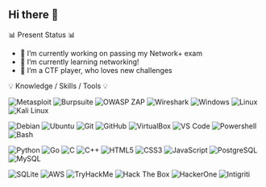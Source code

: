 ## Hi there 👋


📊 Present Status 📊
- 🔭 I’m currently working on passing my Network+ exam 
- 🌱 I’m currently learning networking!
- 👯 I’m a CTF player, who loves new challenges

💡 Knowledge / Skills / Tools 💡

![Metasploit](https://img.shields.io/badge/METASPLOIT-000000?style=for-the-badge&logo=metasploit)
![Burpsuite](https://img.shields.io/badge/BURPSUITE-000000?style=for-the-badge&logo=burpsuite)
![OWASP ZAP](https://img.shields.io/badge/OWASP%20ZAP-000000?style=for-the-badge&logo=owasp%20zap)
![Wireshark](https://img.shields.io/badge/WIRESHARK-000000?style=for-the-badge&logo=wireshark)
![Windows](https://img.shields.io/badge/WINDOWS-000000?style=for-the-badge&logo=windows)
![Linux](https://img.shields.io/badge/LINUX-000000?style=for-the-badge&logo=linux)
![Kali Linux](https://img.shields.io/badge/KALI%20LINUX-000000?style=for-the-badge&logo=kalilinux)

![Debian](https://img.shields.io/badge/DEBIAN-000000?style=for-the-badge&logo=debian)
![Ubuntu](https://img.shields.io/badge/UBUNTU-000000?style=for-the-badge&logo=ubuntu)
![Git](https://img.shields.io/badge/GIT-000000?style=for-the-badge&logo=git)
![GitHub](https://img.shields.io/badge/GITHUB-000000?style=for-the-badge&logo=github)
![VirtualBox](https://img.shields.io/badge/VIRTUALBOX-000000?style=for-the-badge&logo=virtualbox)
![VS Code](https://img.shields.io/badge/VS%20CODE-000000?style=for-the-badge&logo=visual%20studio%20code)
![Powershell](https://img.shields.io/badge/POWERSHELL-000000?style=for-the-badge&logo=powershell)
![Bash](https://img.shields.io/badge/BASH-000000?style=for-the-badge&logo=gnubash)

![Python](https://img.shields.io/badge/PYTHON-000000?style=for-the-badge&logo=python)
![Go](https://img.shields.io/badge/GO-000000?style=for-the-badge&logo=go)
![C](https://img.shields.io/badge/C-000000?style=for-the-badge&logo=c)
![C++](https://img.shields.io/badge/C%2B%2B-000000?style=for-the-badge&logo=c%2B%2B)
![HTML5](https://img.shields.io/badge/HTML5-000000?style=for-the-badge&logo=html5)
![CSS3](https://img.shields.io/badge/CSS3-000000?style=for-the-badge&logo=css3)
![JavaScript](https://img.shields.io/badge/JAVASCRIPT-000000?style=for-the-badge&logo=javascript)
![PostgreSQL](https://img.shields.io/badge/POSTGRESQL-000000?style=for-the-badge&logo=postgresql)
![MySQL](https://img.shields.io/badge/MYSQL-000000?style=for-the-badge&logo=mysql)

![SQLite](https://img.shields.io/badge/SQLITE-000000?style=for-the-badge&logo=sqlite)
![AWS](https://img.shields.io/badge/AWS-000000?style=for-the-badge&logo=amazon%20aws)
![TryHackMe](https://img.shields.io/badge/TRYHACKME-000000?style=for-the-badge&logo=tryhackme)
![Hack The Box](https://img.shields.io/badge/HACK%20THE%20BOX-000000?style=for-the-badge&logo=hackthebox)
![HackerOne](https://img.shields.io/badge/HACKERONE-000000?style=for-the-badge&logo=hackerone)
![Intigriti](https://img.shields.io/badge/INTIGRITI-000000?style=for-the-badge&logo=intigriti)

<!--
**mrblue223/mrblue223** is a ✨ _special_ ✨ repository because its `README.md` (this file) appears on your GitHub profile.

Here are some ideas to get you started:

- 🔭 I’m currently working on ...
- 🌱 I’m currently learning ...
- 👯 I’m looking to collaborate on ...
- 🤔 I’m looking for help with ...
- 💬 Ask me about ...
- 📫 How to reach me: ...
- 😄 Pronouns: ...
- ⚡ Fun fact: ...
-->
